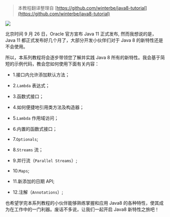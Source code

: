 > 本教程翻译整理自 [https://github.com/winterbe/java8-tutorial](https://github.com/winterbe/java8-tutorial)

![](https://exception-image-bucket.oss-cn-hangzhou.aliyuncs.com/154531224686190)

北京时间 9 月 26 日，Oracle 官方宣布 Java 11 正式发布, 然而我想说的是，Java 11 都正式发布好几个月了，大部分开发小伙伴们对于 Java 8 的新特性还是不会使用。

所以，本系列教程将会逐步带领您了解并实践 Java 8 所有的新特性。我会基于简短的示例代码，教会您如何使用下面有关内容：

- 1.接口内允许添加默认方法；

- 2.`Lambda` 表达式；

- 3.函数式接口；

- 4.如何便捷地引用类方法及构造器；

- 5.`Lambda` 作用域访问；

- 6.内置的函数式接口；

- 7.`Optionals`;

- 8.`Streams` 流；

- 9.并行流（`Parallel Streams`）;

- 10.`Maps`;

- 11.新添加的日期 API;

- 12.注解（`Annotations`）;

也希望学完本系列教程的小伙伴能够熟练掌握和应用 Java8 的各种特性，使其成为在工作中的一门利器。废话不多说，让我们一起开启 Java8 新特性之旅吧！